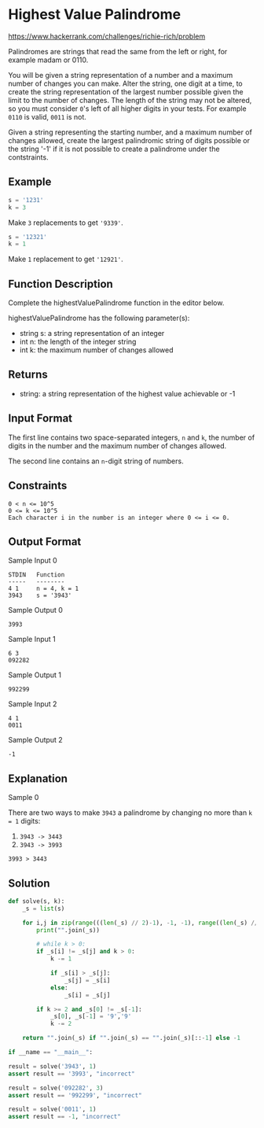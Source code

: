 # Highest Value Palindrome

https://www.hackerrank.com/challenges/richie-rich/problem

Palindromes are strings that read the same from the left or right, for example madam or 0110.

You will be given a string representation of a number and a maximum number of changes you can make. Alter the string, one digit at a time, to create the string representation of the largest number possible given the limit to the number of changes. The length of the string may not be altered, so you must consider `0`'s left of all higher digits in your tests. For example `0110` is valid, `0011` is not.

Given a string representing the starting number, and a maximum number of changes allowed, create the largest palindromic string of digits possible or the string '-1' if it is not possible to create a palindrome under the contstraints.

## Example

```py
s = '1231'
k = 3
```

Make `3` replacements to get `'9339'`.

```py
s = '12321'
k = 1
```

Make `1` replacement to get `'12921'`.

## Function Description

Complete the highestValuePalindrome function in the editor below.

highestValuePalindrome has the following parameter(s):

* string s: a string representation of an integer
* int n: the length of the integer string
* int k: the maximum number of changes allowed

## Returns

* string: a string representation of the highest value achievable or -1

## Input Format

The first line contains two space-separated integers, `n` and `k`, the number of digits in the number and the maximum number of changes allowed.

The second line contains an `n`-digit string of numbers.

## Constraints



```
0 < n <= 10^5
0 <= k <= 10^5
Each character i in the number is an integer where 0 <= i <= 0.
```

## Output Format

Sample Input 0

```
STDIN   Function
-----   --------
4 1     n = 4, k = 1
3943    s = '3943'
```

Sample Output 0

```
3993
```

Sample Input 1

```
6 3
092282
```

Sample Output 1

```
992299
```

Sample Input 2

```
4 1
0011
```

Sample Output 2

```
-1
```

## Explanation

Sample 0

There are two ways to make `3943` a palindrome by changing no more than `k = 1` digits:

1. `3943 -> 3443`
2. `3943 -> 3993`

`3993 > 3443`

## Solution

```py
def solve(s, k):
    _s = list(s)

    for i,j in zip(range(((len(_s) // 2)-1), -1, -1), range((len(_s) // 2), len(_s), 1)):
        print("".join(_s))

        # while k > 0:
        if _s[i] != _s[j] and k > 0:
            k -= 1

            if _s[i] > _s[j]:
                _s[j] = _s[i]
            else:
                _s[i] = _s[j]

        if k >= 2 and _s[0] != _s[-1]:
            _s[0], _s[-1] = '9','9'
            k -= 2

    return "".join(_s) if "".join(_s) == "".join(_s)[::-1] else -1

if __name == "__main__":

result = solve('3943', 1)
assert result == '3993', "incorrect"

result = solve('092282', 3)
assert result == '992299', "incorrect"

result = solve('0011', 1)
assert result == -1, "incorrect"
```